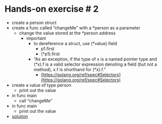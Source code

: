 # Hands-on exercise # 2

* create a person struct
* create a func called “changeMe” with a *person as a parameter
  * change the value stored at the *person address
    * important
      * to dereference a struct, use (*value).field
        * p1.first
        * (*p1).first
      * “As an exception, if the type of x is a named pointer type and (*x).f is a valid selector expression denoting a field (but not a method), x.f is shorthand for (*x).f.”
        * [https://golang.org/ref/spec#Selectors](https://golang.org/ref/spec#Selectors)
* create a value of type person
  * print out the value
* in func main
  * call “changeMe”
* in func main
  * print out the value
* [solution](https://play.golang.org/p/AehM662HKS)
